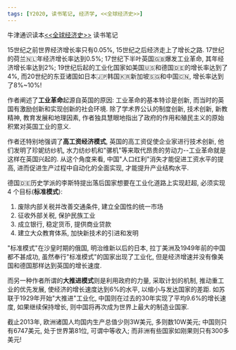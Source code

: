 ```yaml
---
tags: [Y2020, 读书笔记, 经济学, <<全球经济史>>]
---
```


牛津通识读本[<<全球经济史>>](https://book.douban.com/subject/26345472/) 读书笔记

15世纪之前世界经济增长率只有0.05%, 15世纪之后经济走上了增长之路. 17世纪的荷兰🇳🇱年经济增长率达到0.5%; 17世纪下半叶英国🇬🇧爆发工业革命, 其年经济增长率达到2%; 19世纪后起的工业化国家如美国🇺🇸和德国🇩🇪的增长率达到了4%, 而20世纪的东亚诸国如日本🇯🇵韩国🇰🇷新加坡🇸🇬和中国🇨🇳, 增长率达到了8%~10%!

作者阐述了**工业革命**起源自英国的原因: 工业革命的基本特诊是创新, 而当时的英国有激励创新和实现创新的社会环境. 除了学术界公认的制度创新, 技术创新, 新教精神, 教育发展和地理因素, 作者独具慧眼地指出了政府的作用和殖民主义的原始积累对英国工业的意义.

作者还特别地强调了**高工资经济模式**, 英国的高工资促使企业家进行技术创新, 他们发明了珍妮纺纱机, 水力纺纱机和"骡机"等来取代昂贵的劳动力--工业革命就是这样在英国兴起的. 从这个角度来看, 中国"人口红利"消失才能促进工资水平的提高, 进而促进生产过程中自动化的全面实现, 才能提升产业结构水平.

德国🇩🇪历史学派的李斯特提出落后国家想要在工业化道路上实现赶超, 必须实现 4 个目标(**标准模式**):

1. 废除内部关税并改善交通条件, 建立全国性的统一市场
2. 征收外部关税, 保护民族工业
3. 成立银行, 稳定货币, 提供商业贷款
4. 建立大众教育体系, 加快新技术的引进和发明

"标准模式"在沙皇时期的俄国, 明治维新以后的日本, 拉丁美洲及1949年前的中国都不甚成功, 虽然奉行"标准模式"的国家出现了工业化, 但是经济增速并没有像美国和德国那样达到英国的增长速度.

而另一种作者所谓的**大推进模式**则是利用政府的力量, 采取计划的机制, 推动重工业的优先发展, 使经济的增长速度达到6%的水平, 以缩小与发达国家的差距. 如苏联于1929年开始"大推进"工业化, 中国则在过去的30年实现了平均9.6%的增长速度, 如果继续保持增长, 则中国将再次成为世界上最大的制造业国家.

截止2013年, 欧洲诸国人均国内生产总值少则3W美元, 多则数10W美元; 中国则只有6747美元, 处于世界第81位, 可谓中等收入; 而非洲有些国家如刚果则只有300多美元!